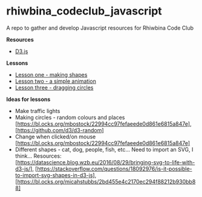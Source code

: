 # rhiwbina_codeclub_javascript
A repo to gather and develop Javascript resources for Rhiwbina Code Club

**Resources**
+ [D3.js](https://d3js.org/) 

**Lessons**
+ [Lesson one - making shapes](https://github.com/brennanpincardiff/rhiwbina_codeclub_javascript/blob/master/making_shapes.md)
+ [Lesson two - a simple animation](https://github.com/brennanpincardiff/rhiwbina_codeclub_javascript/blob/master/simple_animation.md)
+ [Lesson three - dragging circles](https://github.com/brennanpincardiff/rhiwbina_codeclub_javascript/blob/master/dragging_circles.md)

**Ideas for lessons**
+ Make traffic lights
+ Making circles - random colours and places   [https://bl.ocks.org/mbostock/22994cc97fefaeede0d861e6815a847e], [https://github.com/d3/d3-random]
+ Change when clicked/on mouse  [https://bl.ocks.org/mbostock/22994cc97fefaeede0d861e6815a847e]
+ Different shapes - cat, dog, people, fish, etc... Need to import an SVG, I think...
Resources: [https://datascience.blog.wzb.eu/2016/08/29/bringing-svg-to-life-with-d3-js/],
[https://stackoverflow.com/questions/18092976/is-it-possible-to-import-svg-shapes-in-d3-js],
[https://bl.ocks.org/micahstubbs/2bd455e4c2170ec294f88212b930bb88]
